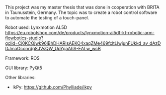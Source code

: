 This project was my master thesis that was done in cooperation with BRITA in Taunusstein, Germany. The topic was to create a robot control software to automate the testing of a touch-panel. 

Robot used: 
Lynxmotion AL5D 
https://eu.robotshop.com/de/products/lynxmotion-al5df-kt-robotic-arm-flowbotics-studio?gclid=Cj0KCQjwk96lBhDHARIsAEKO4xaqZMe469fcltLlwjunFUkkd_av_dAzDDJmaOconrdg8JVsQW_UpYgaAhS-EALw_wcB

Framework: 
ROS 

GUI library: 
PyQt5

Other libraries:
- IkPy: https://github.com/Phylliade/ikpy
